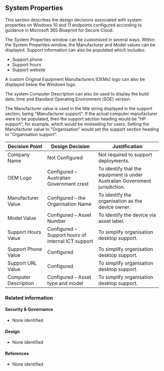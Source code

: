 System Properties
---

This section describes the design decisions associated with system properties on Windows 10 and 11 endpoints configured according to guidance in Microsoft 365 Blueprint for Secure Cloud.

The System Properties window can be customised in several ways. Within the System Properties window, the Manufacturer and Model values can be displayed. Support information can also be populated which includes:

* Support phone
* Support hours
* Support website

A custom Original Equipment Manufacturers (OEMs) logo can also be displayed below the Windows logo.

The system Computer Description can also be used to display the build date, time and Standard Operating Environment (SOE) version.

The Manufacturer value is used in the title string displayed in the support section, being "Manufacturer support". If the actual computer manufacturer were to be populated, then the support section heading would be "HP support", for example, which would be misleading for users. Setting the Manufacturer value to "Organisation" would set the support section heading to "Organisation support".

| Decision Point       | Design Decision                                    | Justification                                                               |
|----------------------|----------------------------------------------------|-----------------------------------------------------------------------------|
| Company Name         | Not Configured                                     | Not required to support deployments.                                        |
| OEM Logo             | Configured – Australian Government crest           | To identify that the equipment is under Australian Government jurisdiction. |
| Manufacturer Value   | Configured – the Organisation Name                 | To identify the organisation as the device owner.                           |
| Model Value          | Configured – Asset Number                          | To identify the device via asset label.                                     |
| Support Hours Value  | Configured – Support hours of internal ICT support | To simplify organisation desktop support.                                   |
| Support Phone Value  | Configured                                         | To simplify organisation desktop support.                                   |
| Support URL Value    | Configured                                         | To simplify organisation desktop support.                                   |
| Computer Description | Configured – Asset type and model                  | To simplify organisation desktop support.                                   |

### Related information

#### Security & Governance

* None identified

#### Design

* None identified

#### References

* None identified
